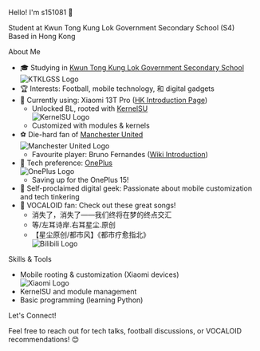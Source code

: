 Hello! I'm s151081 👋  

Student at Kwun Tong Kung Lok Government Secondary School (S4)  
Based in Hong Kong  

About Me  

- 🎓 Studying in [Kwun Tong Kung Lok Government Secondary School](学校网站)  
  ![KTKLGSS Logo](https://www.ktklgss.edu.hk/it-school/php/webcms/public/data/school_logo.jpg)  
- 🏆 Interests: Football, mobile technology, 和 digital gadgets  
- 📱 Currently using: Xiaomi 13T Pro ([HK Introduction Page](链接))  
  - Unlocked BL, rooted with [KernelSU](https://kernelsu.org/)  
    ![KernelSU Logo](https://kernelsu.org/logo.png)  
  - Customized with modules & kernels  
- ⚽️ Die-hard fan of [Manchester United](官方网站)  
  ![Manchester United Logo](https://upload.wikimedia.org/wikipedia/en/thumb/7/7a/Manchester_United_FC_crest.svg/440px-Manchester_United_FC_crest.svg.png)  
  - Favourite player: Bruno Fernandes ([Wiki Introduction](链接))  
- 📱 Tech preference: [OnePlus](官方网站)  
  ![OnePlus Logo](https://e7.pngegg.com/pngimages/973/791/png-clipart-oneplus-5t-customer-service-oneplus-3t-others-angle-text-thumbnail.png)  
  - Saving up for the OnePlus 15!  
- 🔧 Self-proclaimed digital geek: Passionate about mobile customization and tech tinkering  
- 🎵 VOCALOID fan: Check out these great songs!  
  - 消失了，消失了——我们终将在梦的终点交汇  
  - 等/左耳诗岸.右耳星尘.原创  
  - 【星尘原创/都市风】《都市疗愈指北》  
    ![Bilibili Logo](https://encrypted-tbn0.gstatic.com/images?q=tbn:ANd9GcQp0y8cHV56BplujUes2wgBPedGOv7DtYTBw&s)  

Skills & Tools  

- Mobile rooting & customization (Xiaomi devices)  
  ![Xiaomi Logo](https://upload.wikimedia.org/wikipedia/commons/thumb/a/ae.wiaomi_logo_(2021-).svg/1200px-Xiaomi_logo_(2021-).svg.png)  
- KernelSU and module management  
- Basic programming (learning Python)  

Let's Connect!  

Feel free to reach out for tech talks, football discussions, or VOCALOID recommendations! 😊  
